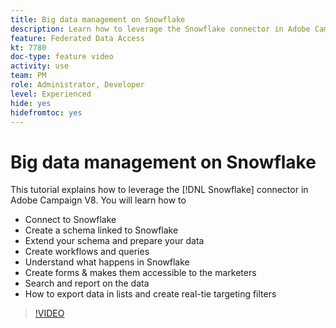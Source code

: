 ```yaml
---
title: Big data management on Snowflake
description: Learn how to leverage the Snowflake connector in Adobe Campaign V8
feature: Federated Data Access
kt: 7780
doc-type: feature video
activity: use
team: PM
role: Administrator, Developer
level: Experienced
hide: yes
hidefromtoc: yes
---
```

# Big data management on Snowflake

This tutorial explains how to leverage the [!DNL Snowflake] connector in Adobe Campaign V8.
You will learn how to

* Connect to Snowflake
* Create a schema linked to Snowflake
* Extend your schema and prepare your data
* Create workflows and queries
* Understand what happens in Snowflake
* Create forms & makes them accessible to the marketers
* Search and report on the data
* How to export data in lists and create real-tie targeting filters

>[!VIDEO](https://video.tv.adobe.com/v/31588?quality=12&learn=on)
